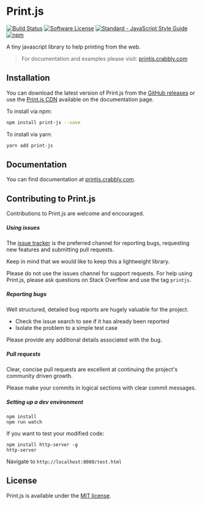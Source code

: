 # Print.js

[![Build Status](https://travis-ci.org/crabbly/Print.js.svg?branch=master)](https://travis-ci.org/crabbly/Print.js) [![Software License](https://img.shields.io/badge/license-MIT-brightgreen.svg?style=flat)](LICENSE) [![Standard - JavaScript Style Guide](https://img.shields.io/badge/code_style-standard-brightgreen.svg)](http://standardjs.com/) [![npm](https://img.shields.io/npm/v/print-js.svg)](https://www.npmjs.com/package/print-js)

A tiny javascript library to help printing from the web.

>For documentation and examples please visit: [printjs.crabbly.com](http://printjs.crabbly.com)


## Installation

You can download the latest version of Print.js from the [GitHub releases](https://github.com/crabbly/Print.js/releases/latest) or use the [Print.js CDN](http://printjs.crabbly.com/#cdn) available on the documentation page.

To install via npm:

```bash
npm install print-js --save
```

To install via yarn:

```bash
yarn add print-js
```

## Documentation

You can find documentation at [printjs.crabbly.com](http://printjs.crabbly.com/#documentation).


## Contributing to Print.js

Contributions to Print.js are welcome and encouraged.


##### Using issues

The [issue tracker](https://github.com/crabbly/Print.js/issues) is the preferred channel for reporting bugs, requesting new features and submitting pull requests.

Keep in mind that we would like to keep this a lightweight library.

Please do not use the issues channel for support requests. For help using Print.js, please ask questions on Stack Overflow and use the tag `printjs`.


##### Reporting bugs

Well structured, detailed bug reports are hugely valuable for the project.

 - Check the issue search to see if it has already been reported
 - Isolate the problem to a simple test case

Please provide any additional details associated with the bug.


##### Pull requests

Clear, concise pull requests are excellent at continuing the project's community driven growth.  

Please make your commits in logical sections with clear commit messages.  

##### Setting up a dev environment

```
npm install
npm run watch
```

If you want to test your modified code:

```
npm install http-server -g
http-server
```

Navigate to `http://localhost:8080/test.html`


## License

Print.js is available under the [MIT license](https://github.com/crabbly/Print.js/blob/master/LICENSE).
